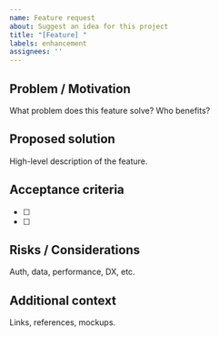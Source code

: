 ```yaml
---
name: Feature request
about: Suggest an idea for this project
title: "[Feature] "
labels: enhancement
assignees: ''
---
```


## Problem / Motivation
What problem does this feature solve? Who benefits?

## Proposed solution
High-level description of the feature.

## Acceptance criteria
- [ ] 
- [ ] 

## Risks / Considerations
Auth, data, performance, DX, etc.

## Additional context
Links, references, mockups.
